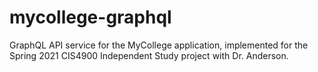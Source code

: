 # mycollege-graphql

GraphQL API service for the MyCollege application, implemented for the Spring 2021 CIS4900 Independent Study project with Dr. Anderson.
